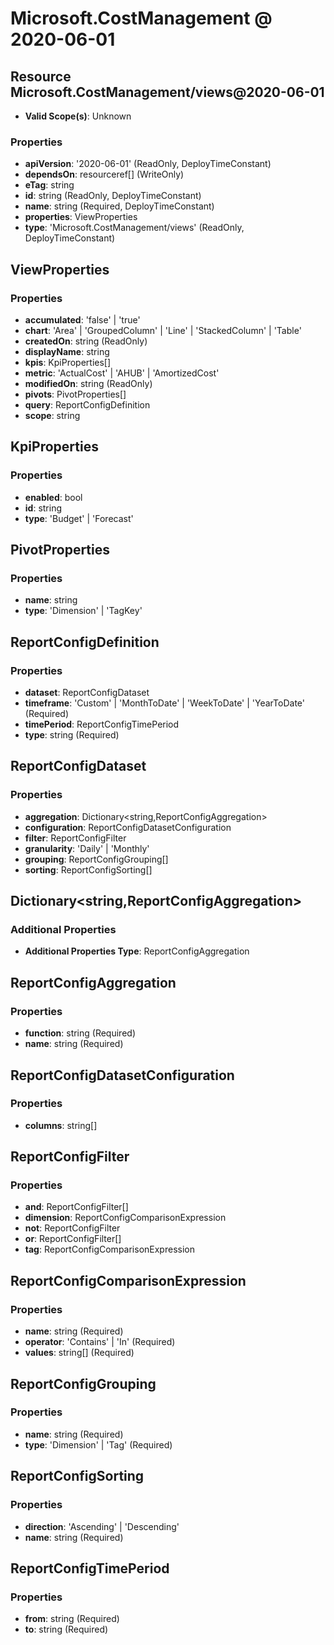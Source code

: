 # Microsoft.CostManagement @ 2020-06-01

## Resource Microsoft.CostManagement/views@2020-06-01
* **Valid Scope(s)**: Unknown
### Properties
* **apiVersion**: '2020-06-01' (ReadOnly, DeployTimeConstant)
* **dependsOn**: resourceref[] (WriteOnly)
* **eTag**: string
* **id**: string (ReadOnly, DeployTimeConstant)
* **name**: string (Required, DeployTimeConstant)
* **properties**: ViewProperties
* **type**: 'Microsoft.CostManagement/views' (ReadOnly, DeployTimeConstant)

## ViewProperties
### Properties
* **accumulated**: 'false' | 'true'
* **chart**: 'Area' | 'GroupedColumn' | 'Line' | 'StackedColumn' | 'Table'
* **createdOn**: string (ReadOnly)
* **displayName**: string
* **kpis**: KpiProperties[]
* **metric**: 'ActualCost' | 'AHUB' | 'AmortizedCost'
* **modifiedOn**: string (ReadOnly)
* **pivots**: PivotProperties[]
* **query**: ReportConfigDefinition
* **scope**: string

## KpiProperties
### Properties
* **enabled**: bool
* **id**: string
* **type**: 'Budget' | 'Forecast'

## PivotProperties
### Properties
* **name**: string
* **type**: 'Dimension' | 'TagKey'

## ReportConfigDefinition
### Properties
* **dataset**: ReportConfigDataset
* **timeframe**: 'Custom' | 'MonthToDate' | 'WeekToDate' | 'YearToDate' (Required)
* **timePeriod**: ReportConfigTimePeriod
* **type**: string (Required)

## ReportConfigDataset
### Properties
* **aggregation**: Dictionary<string,ReportConfigAggregation>
* **configuration**: ReportConfigDatasetConfiguration
* **filter**: ReportConfigFilter
* **granularity**: 'Daily' | 'Monthly'
* **grouping**: ReportConfigGrouping[]
* **sorting**: ReportConfigSorting[]

## Dictionary<string,ReportConfigAggregation>
### Additional Properties
* **Additional Properties Type**: ReportConfigAggregation

## ReportConfigAggregation
### Properties
* **function**: string (Required)
* **name**: string (Required)

## ReportConfigDatasetConfiguration
### Properties
* **columns**: string[]

## ReportConfigFilter
### Properties
* **and**: ReportConfigFilter[]
* **dimension**: ReportConfigComparisonExpression
* **not**: ReportConfigFilter
* **or**: ReportConfigFilter[]
* **tag**: ReportConfigComparisonExpression

## ReportConfigComparisonExpression
### Properties
* **name**: string (Required)
* **operator**: 'Contains' | 'In' (Required)
* **values**: string[] (Required)

## ReportConfigGrouping
### Properties
* **name**: string (Required)
* **type**: 'Dimension' | 'Tag' (Required)

## ReportConfigSorting
### Properties
* **direction**: 'Ascending' | 'Descending'
* **name**: string (Required)

## ReportConfigTimePeriod
### Properties
* **from**: string (Required)
* **to**: string (Required)

